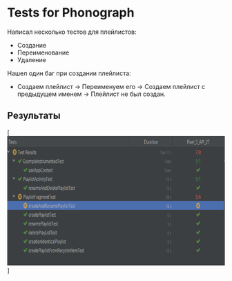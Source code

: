 # Tests for Phonograph 

Написал несколько тестов для плейлистов:
- Создание
- Переименование
- Удаление

Нашел один баг при создании плейлиста:
- Создаем плейлист -> Переименуем его -> Создаем плейлист с предыдущем именем -> Плейлист не был создан.


## Результаты
[<img src="./art/result.PNG" height="300">]
